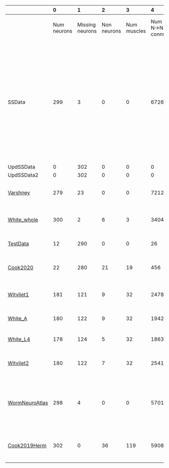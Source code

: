 |                                          | 0           | 1               | 2           | 3           | 4              | 5              | 6              | 7                                                                                                                                                                                        | 8                                             |
|:-----------------------------------------|:------------|:----------------|:------------|:------------|:---------------|:---------------|:---------------|:-----------------------------------------------------------------------------------------------------------------------------------------------------------------------------------------|:----------------------------------------------|
|                                          | Num neurons | Missing neurons | Non neurons | Num muscles | Num N->N conns | Num N with ->M | Num N->M conns | N->N neurotrans.                                                                                                                                                                         | N->M neurotrans.                              |
| SSData                                   | 299         | 3               | 0           | 0           | 6726           | 0              | 0              | ACh (788)<br/>ACh_Tyr (58)<br/>Dopamine (240)<br/>FMRFam (494)<br/>GABA (400)<br/>Gen_GJ (2168)<br/>Glu (1924)<br/>Octapamine (40)<br/>5HT (356)<br/>5HT_ACh (208)<br/>5HT_Glu (50)<br/> |                                               |
| UpdSSData                                | 0           | 302             | 0           | 0           | 0              | 0              | 0              |                                                                                                                                                                                          |                                               |
| UpdSSData2                               | 0           | 302             | 0           | 0           | 0              | 0              | 0              |                                                                                                                                                                                          |                                               |
| [Varshney](Varshney_data.md)             | 279         | 23              | 0           | 0           | 7212           | 0              | 0              | Gen_CS (5150)<br/>Gen_GJ (2062)<br/>                                                                                                                                                     |                                               |
| [White_whole](White_whole_data.md)       | 300         | 2               | 6           | 3           | 3404           | 120            | 120            | ACh (2231)<br/>GABA (35)<br/>Gen_GJ (1138)<br/>                                                                                                                                          | ACh (102)<br/>GABA (18)<br/>                  |
| [TestData](Test_data.md)                 | 12          | 290             | 0           | 0           | 26             | 0              | 0              | ACh (14)<br/>GABA (6)<br/>Gen_GJ (6)<br/>                                                                                                                                                |                                               |
| [Cook2020](Cook2020_data.md)             | 22          | 280             | 21          | 19          | 456            | 20             | 218            | Gen_CS (338)<br/>Gen_GJ (118)<br/>                                                                                                                                                       | Gen_CS (176)<br/>Gen_GJ (42)<br/>             |
| [Witvliet1](Witvliet1_data.md)           | 181         | 121             | 9           | 32          | 2478           | 52             | 234            | Gen_CS (1944)<br/>Gen_GJ (534)<br/>                                                                                                                                                      | Gen_CS (223)<br/>Gen_GJ (11)<br/>             |
| [White_A](White_A_data.md)               | 180         | 122             | 9           | 32          | 1942           | 38             | 205            | ACh (1414)<br/>Gen_GJ (528)<br/>                                                                                                                                                         | ACh (205)<br/>                                |
| [White_L4](White_L4_data.md)             | 178         | 124             | 5           | 32          | 1863           | 38             | 176            | ACh (1291)<br/>Gen_GJ (572)<br/>                                                                                                                                                         | ACh (176)<br/>                                |
| [Witvliet2](Witvliet2_data.md)           | 180         | 122             | 7           | 32          | 2541           | 47             | 222            | Gen_CS (1933)<br/>Gen_GJ (608)<br/>                                                                                                                                                      | Gen_CS (216)<br/>Gen_GJ (6)<br/>              |
| [WormNeuroAtlas](WormNeuroAtlas_data.md) | 298         | 4               | 0           | 0           | 5701           | 0              | 0              | ACh (1802)<br/>GABA (322)<br/>Gen_CS (667)<br/>Gen_GJ (1650)<br/>Glu (1260)<br/>                                                                                                         |                                               |
| [Cook2019Herm](Cook2019Herm_data.md)     | 302         | 0               | 36          | 119         | 5908           | 183            | 1084           | ACh (3646)<br/>GABA (63)<br/>Gen_GJ (2199)<br/>                                                                                                                                          | ACh (929)<br/>GABA (122)<br/>Gen_GJ (33)<br/> |